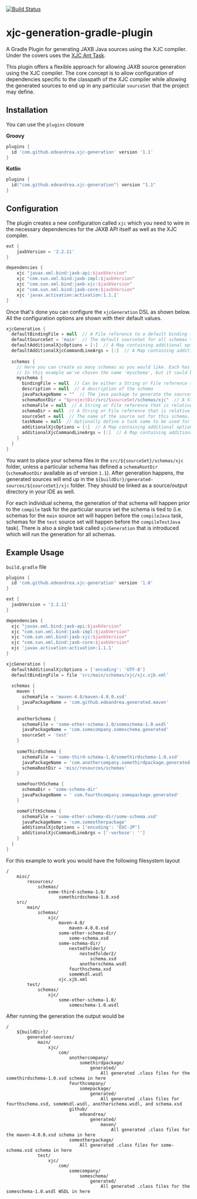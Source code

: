 [![Build Status](https://travis-ci.org/edeandrea/xjc-generation-gradle-plugin.svg?branch=master)](https://travis-ci.org/edeandrea/xjc-generation-gradle-plugin)

# xjc-generation-gradle-plugin
A Gradle Plugin for generating JAXB Java sources using the XJC compiler. Under the covers uses the [XJC Ant Task](https://javaee.github.io/jaxb-v2/doc/user-guide/ch04.html#tools-xjc-ant-task).

This plugin offers a flexible approach for allowing JAXB source generation using the XJC compiler. The core concept is to allow configuration of dependencies specific to the classpath of the XJC compiler while allowing the generated sources to end up in any particular `sourceSet` that the project may define.

## Installation
You can use the `plugins` closure

**Groovy**
```groovy
plugins {
  id 'com.github.edeandrea.xjc-generation' version '1.1'
}
```

**Kotlin**
```kotlin
plugins {
  id("com.github.edeandrea.xjc-generation") version "1.1"
}
```

## Configuration
The plugin creates a new configuration called `xjc` which you need to wire in the necessary dependencies for the JAXB API itself as well as the XJC compiler.

```groovy
ext {
	jaxbVersion = '2.2.11'
}

dependencies {
	xjc "javax.xml.bind:jaxb-api:$jaxbVersion"
	xjc "com.sun.xml.bind:jaxb-impl:$jaxbVersion"
	xjc "com.sun.xml.bind:jaxb-xjc:$jaxbVersion"
	xjc "com.sun.xml.bind:jaxb-core:$jaxbVersion"
	xjc 'javax.activation:activation:1.1.1'
}
```

Once that's done you can configure the `xjcGeneration` DSL as shown below. All the configuration options are shown with their default values.

```groovy
xjcGeneration {
  defaultBindingFile = null  // A File reference to a default binding file to be used for all schemas
  defaultSourceSet = 'main'  // The default sourceSet for all schemas to be generated from
  defaultAdditionalXjcOptions = [:]  // A Map containing additional options to pass to xjc for all schemas. If the option doesn't have a value, then use the empty string as a value. Available since version 1.2.
  defaultAdditionalXjcCommandLineArgs = [:]  // A Map containing additional command line args to pass to xjc for all schemas. If the option doesn't have a value, then use the empty string as a value. Available since version 1.2.
  
  schemas {
    // Here you can create as many schemas as you would like. Each has to have a unique top-level name which can be whatever you choose
    // In this example we've chosen the name 'myschema', but it could be any label you wanted
    myschema {
      bindingFile = null  // Can be either a String or File reference to a binding file to use for this schema. If null or empty, the default binding file will be used.
      description = null  // A description of the schema
      javaPackageName = ""  // The java package to generate the sources under
      schemaRootDir = "$projectDir/src/$sourceSet/schemas/xjc"  // A String or File reference to serve as the root directory holding the schema. Available since version 1.1.
      schemaFile = null  // A String or File reference that is relative to schemaRootDir containing the location of the file to generate sources from. Only this or schemaDir can be used, not both.
      schemaDir = null  // A String or File reference that is relative to schemaRootDir containing a folder to generate sources from. This folder is searched recursively and all files found are used.  Only this or schemaFile can be used, not both. Available since version 1.1.
      sourceSet = null  // The name of the source set for this schema. If null or empty, the default source set will be used
      taskName = null  // Optionally define a task name to be used for the generation of this schema. If null or empty a default one will be created
      additionalXjcOptions = [:]  // A Map containing additional options to pass to xjc for this schema. Any options here will override anything in defaultAdditionalXjcOptions. If the option doesn't have a value, then use the empty string as a value. Available since version 1.2.
      additionalXjcCommandLineArgs = [:]  // A Map containing additional command line args to pass to xjc for this schema. Any options here will override anything in defaultAdditionalXjcCommandLineArgs. If the option doesn't have a value, then use the empty string as a value. Available since version 1.2.
    }
  }
}
```

You want to place your schema files in the `src/${sourceSet}/schemas/xjc` folder, unless a particular schema has defined a `schemaRootDir` (`schemaRootDir` available as of version `1.1`). After generation happens, the generated sources will end up in the `${buildDir}/generated-sources/${sourceSet}/xjc` folder. They should be linked as a source/output directory in your IDE as well.

For each individual schema, the generation of that schema will happen prior to the `compile` task for the particular source set the schema is tied to (i.e. schemas for the `main` source set will happen before the `compileJava` task, schemas for the `test` source set will happen before the `compileTestJava` task(. There is also a single task called `xjcGeneration` that is introduced which will run the generation for all schemas.

## Example Usage
`build.gradle` file

```groovy
plugins {
  id 'com.github.edeandrea.xjc-generation' version '1.0'
}

ext {
  jaxbVersion = '2.2.11'
}

dependencies {
  xjc "javax.xml.bind:jaxb-api:$jaxbVersion"
  xjc "com.sun.xml.bind:jaxb-impl:$jaxbVersion"
  xjc "com.sun.xml.bind:jaxb-xjc:$jaxbVersion"
  xjc "com.sun.xml.bind:jaxb-core:$jaxbVersion"
  xjc 'javax.activation:activation:1.1.1'
}

xjcGeneration {
  defaultAdditionalXjcOptions = ['encoding': 'UTF-8']
  defaultBindingFile = file 'src/main/schemas/xjc/xjc.xjb.xml'
  
  schemas {
    maven {
      schemaFile = 'maven-4.0/maven-4.0.0.xsd'
      javaPackageName = 'com.github.edeandrea.generated.maven'
    }
  
    anotherSchema {
      schemaFile = 'some-other-schema-1.0/someschema-1.0.wsdl'
      javaPackageName = 'com.somecompany.someschema.generated'
      sourceSet = 'test'
    }
  
    someThirdSchema {
      schemaFile = 'some-third-schema-1.0/somethirdschema-1.0.xsd'
      javaPackageName = 'com.anothercompany.somethirdpackage.generated'
      schemaRootDir = 'misc/resources/schemas'
    }

    someFourthSchema {
      schemaDir = 'some-schema-dir'
      javaPackageName = ' com.fourthcompany.somepackage.generated'
    }

    someFifthSchema {
      schemaFile = 'some-other-schema-dir/some-schema.xsd'
      javaPackageName = 'com.someotherpackage'
      additionalXjcOptions = ['encoding': 'EUC-JP']
      additionalXjcCommandLineArgs = ['-verbose': '']
    }
  }
}
```

For this example to work you would have the following filesystem layout

```
/
    misc/
        resources/
            schemas/
                some-third-schema-1.0/
                    somethirdschema-1.0.xsd
    src/
        main/
            schemas/
                xjc/
                    maven-4.0/
                        maven-4.0.0.xsd
                    some-other-schema-dir/
                        some-schema.xsd
                    some-schema-dir/
                        nestedfolder1/
                            nestedfolder2/
                                schema.xsd
                            anotherschema.wsdl
                        fourthschema.xsd
                        someWsdl.wsdl
                    xjc.xjb.xml
        test/
            schemas/
                xjc/
                    some-other-schema-1.0/
                        someschema-1.0.wsdl
```

After running the generation the output would be

```
/
    ${buildDir}/
        generated-sources/
            main/
                xjc/
                    com/
                        anothercompany/
                            somethirdpackage/
                                generated/
                                    All generated .class files for the somethirdschema-1.0.xsd schema in here
                        fourthcompany/
                            somepackage/
                                generated/
                                    All generated .class files for fourthschema.xsd, someWsdl.wsdl, anotherschema.wsdl, and schema.xsd
                        github/
                            edeandrea/
                                generated/
                                    maven/
                                        All generated .class files for the maven-4.0.0.xsd schema in here
                        someotherpackage/
                            All generated .class files for some-schema.xsd schema in here
            test/
                xjc/
                    com/
                        somecompany/
                            someschema/
                                generated/
                                    All generated .class files for the someschema-1.0.wsdl WSDL in here
```
